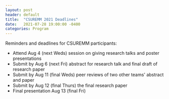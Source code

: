 ```yaml
---
layout: post
header: default
title:  "CSUREMM 2021 Deadlines"
date:   2021-07-28 19:00:00 -0400
categories: Program
---
```

Reminders and deadlines for CSUREMM participants:

* Attend Aug 4 (next Weds) session on giving research talks and poster presentations
* Submit by Aug 6 (next Fri) abstract for research talk and final draft of research paper
* Submit by Aug 11 (final Weds) peer reviews of two other teams' abstract and paper
* Submit by Aug 12 (final Thurs) the final research paper
* Final presentation Aug 13 (final Fri)
